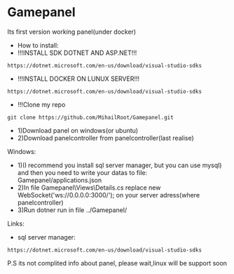 # Gamepanel
Its first version working panel(under docker)
- How to install:
- !!!INSTALL SDK DOTNET AND ASP.NET!!!
~~~
https://dotnet.microsoft.com/en-us/download/visual-studio-sdks
~~~
- !!!INSTALL DOCKER ON LUNUX SERVER!!!
~~~
https://dotnet.microsoft.com/en-us/download/visual-studio-sdks
~~~
- !!!Clone my repo 
~~~
git clone https://github.com/MihailRoot/Gamepanel.git
~~~

- 1)Download panel on windows(or ubuntu)
- 2)Download panelcontroller from panelcontroller(last realise)

Windows:
- 1)(I recommend you install sql server manager, but you can use mysql) and then you need to write your datas to file: Gamepanel/applications.json
- 2)In file Gamepanel\Views\Details.cs replace new WebSocket('ws://0.0.0.0:3000/'); on your server adress(where panelcontroller) 
- 3)Run dotner run in file ../Gamepanel/

Links:
- sql server manager:
~~~
https://dotnet.microsoft.com/en-us/download/visual-studio-sdks
~~~


P.S its not complited info about panel, please wait,linux will be support soon
